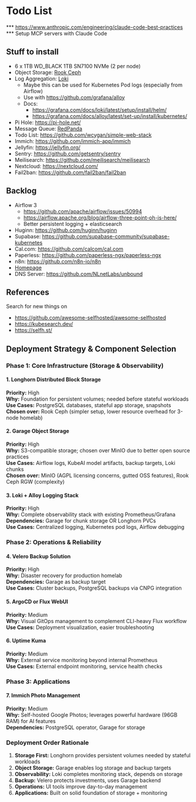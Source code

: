 # Todo List

*** https://www.anthropic.com/engineering/claude-code-best-practices
*** Setup MCP servers with Claude Code

## Stuff to install

- 6 x 1TB WD_BLACK 1TB SN7100 NVMe (2 per node)
- Object Storage: [Rook Ceph](https://rook.io/docs/rook/latest-release/Getting-Started/intro/)
- Log Aggregation: [Loki](https://github.com/grafana/loki)
  - Maybe this can be used for Kubernetes Pod logs (especially from Airflow)
  - Use with https://github.com/grafana/alloy
  - Docs:
    - https://grafana.com/docs/loki/latest/setup/install/helm/
    - https://grafana.com/docs/alloy/latest/set-up/install/kubernetes/
- Pi Hole: https://pi-hole.net/
- Message Queue: [RedPanda](https://docs.redpanda.com/current/deploy/deployment-option/self-hosted/kubernetes/get-started-dev/)
- Todo List: https://github.com/wcygan/simple-web-stack
- Immich: https://github.com/immich-app/immich
- Jellyfin: https://jellyfin.org/
- Sentry: https://github.com/getsentry/sentry
- Meilisearch: https://github.com/meilisearch/meilisearch
- Nextcloud: https://nextcloud.com/
- Fail2ban: https://github.com/fail2ban/fail2ban

## Backlog

- Airflow 3
  - https://github.com/apache/airflow/issues/50994
  - https://airflow.apache.org/blog/airflow-three-point-oh-is-here/
  - Better persistent logging + elasticsearch
- Huginn: https://github.com/huginn/huginn
- Supabase: https://github.com/supabase-community/supabase-kubernetes
- Cal.com: https://github.com/calcom/cal.com
- Paperless: https://github.com/paperless-ngx/paperless-ngx
- n8n: https://github.com/n8n-io/n8n
- [Homepage](https://github.com/gethomepage/homepage)
- DNS Server: https://github.com/NLnetLabs/unbound

## References

Search for new things on

- https://github.com/awesome-selfhosted/awesome-selfhosted
- https://kubesearch.dev/
- https://selfh.st/

## Deployment Strategy & Component Selection

### Phase 1: Core Infrastructure (Storage & Observability)

#### 1. Longhorn Distributed Block Storage
**Priority:** High  
**Why:** Foundation for persistent volumes; needed before stateful workloads  
**Use Cases:** PostgreSQL databases, stateful app storage, snapshots  
**Chosen over:** Rook Ceph (simpler setup, lower resource overhead for 3-node homelab)

#### 2. Garage Object Storage  
**Priority:** High  
**Why:** S3-compatible storage; chosen over MinIO due to better open source practices  
**Use Cases:** Airflow logs, KubeAI model artifacts, backup targets, Loki chunks  
**Chosen over:** MinIO (AGPL licensing concerns, gutted OSS features), Rook Ceph RGW (complexity)

#### 3. Loki + Alloy Logging Stack
**Priority:** High  
**Why:** Complete observability stack with existing Prometheus/Grafana  
**Dependencies:** Garage for chunk storage OR Longhorn PVCs  
**Use Cases:** Centralized logging, Kubernetes pod logs, Airflow debugging

### Phase 2: Operations & Reliability

#### 4. Velero Backup Solution
**Priority:** High  
**Why:** Disaster recovery for production homelab  
**Dependencies:** Garage as backup target  
**Use Cases:** Cluster backups, PostgreSQL backups via CNPG integration

#### 5. ArgoCD or Flux WebUI
**Priority:** Medium  
**Why:** Visual GitOps management to complement CLI-heavy Flux workflow  
**Use Cases:** Deployment visualization, easier troubleshooting

#### 6. Uptime Kuma
**Priority:** Medium  
**Why:** External service monitoring beyond internal Prometheus  
**Use Cases:** External endpoint monitoring, service health checks

### Phase 3: Applications

#### 7. Immich Photo Management
**Priority:** Medium  
**Why:** Self-hosted Google Photos; leverages powerful hardware (96GB RAM) for AI features  
**Dependencies:** PostgreSQL operator, Garage for storage

### Deployment Order Rationale

1. **Storage First:** Longhorn provides persistent volumes needed by stateful workloads
2. **Object Storage:** Garage enables log storage and backup targets
3. **Observability:** Loki completes monitoring stack, depends on storage
4. **Backup:** Velero protects investments, uses Garage backend
5. **Operations:** UI tools improve day-to-day management
6. **Applications:** Built on solid foundation of storage + monitoring